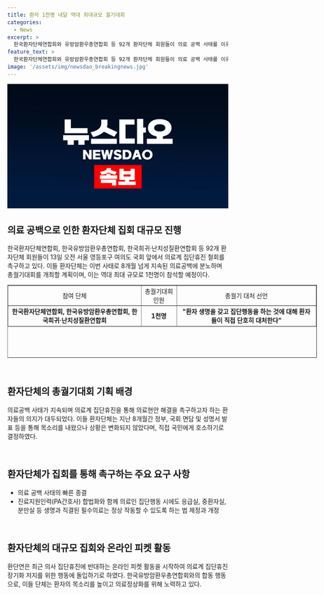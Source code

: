 ```yaml
---
title: 환자 1천명 내달 역대 최대규모 궐기대회
categories:
  - News
excerpt: >
  한국환자단체연합회와 유방암환우총연합회 등 92개 환자단체 회원들이 의료 공백 사태를 이유로 서울 국회 앞에서 집회를 열고 있다. 환자들은 분노와 참담함을 넘어마며 집단행동을 결의했으며, 다음 달 4일에는 최대 규모의 의사 집단휴진 철회 및 재발방지법 제정 촉구 환자 총궐기대회를 계획 중이다. 환자단체는 의료계의 집단 휴진에 대한 실망과 분노를 표현하며, 환자 생명을 갖고 집단행동에 단호히 대처할 것이라고 밝혔다.
feature_text: >
  한국환자단체연합회와 유방암환우총연합회 등 92개 환자단체 회원들이 의료 공백 사태를 이유로 서울 국회 앞에서 집회를 열고 있다. 환자들은 분노와 참담함을 넘어마며 집단행동을 결의했으며, 다음 달 4일에는 최대 규모의 의사 집단휴진 철회 및 재발방지법 제정 촉구 환자 총궐기대회를 계획 중이다. 환자단체는 의료계의 집단 휴진에 대한 실망과 분노를 표현하며, 환자 생명을 갖고 집단행동에 단호히 대처할 것이라고 밝혔다.
image: '/assets/img/newsdao_breakingnews.jpg'
---
```


<p><img src="/assets/img/newsdao_breakingnews.jpg" alt="firstkoreanews 속보" /></p>

<h2 data-ke-size="size26">의료 공백으로 인한 환자단체 집회 대규모 진행</h2>

<p data-ke-size="size16">한국환자단체연합회, 한국유방암환우총연합회, 한국희귀·난치성질환연합회 등 92개 환자단체 회원들이 13일 오전 서울 영등포구 여의도 국회 앞에서 의료계 집단휴진 철회를 촉구하고 있다. 이들 환자단체는 이번 사태로 8개월 넘게 지속된 의료공백에 분노하며 총궐기대회를 개최할 계획이며, 이는 역대 최대 규모로 1천명이 참석할 예정이다.</p>

<table style="width: 706px; height: 166px;" border="1">
<tbody>
<tr>
<td style="text-align: center; height: 17px;">참여 단체</td>
<td style="text-align: center; height: 17px;">총궐기대회 인원</td>
<td style="text-align: center; height: 17px;">총궐기 대처 선언</td>
</tr>
<tr>
<td style="text-align: center; height: 17px;"><b>한국환자단체연합회, 한국유방암환우총연합회, 한국희귀·난치성질환연합회</b></td>
<td style="text-align: center; height: 17px;"><b>1천명</b></td>
<td style="text-align: center; height: 17px;"><b>"환자 생명을 갖고 집단행동을 하는 것에 대해 환자들이 직접 단호히 대처한다" </b></td>
</tr>
</tbody>
</table>

<p data-ke-size="size16">&nbsp;</p>

<h2 data-ke-size="size26">환자단체의 총궐기대회 기획 배경</h2>

<p data-ke-size="size16">의료공백 사태가 지속되며 의료계 집단휴진을 통해 의료현안 해결을 촉구하고자 하는 환자들의 의지가 대두되었다. 이들 환자단체는 지난 8개월간 정부, 국회 면담 및 성명서 발표 등을 통해 목소리를 내왔으나 상황은 변화되지 않았다며, 직접 국민에게 호소하기로 결정하였다.</p>

<p data-ke-size="size16">&nbsp;</p>

<h2 data-ke-size="size26">환자단체가 집회를 통해 촉구하는 주요 요구 사항</h2>

<ul>
<li>의료 공백 사태의 빠른 종결</li>
<li>진료지원인력(PA간호사) 합법화와 함께 의료인 집단행동 시에도 응급실, 중환자실, 분만실 등 생명과 직결된 필수의료는 정상 작동할 수 있도록 하는 법 제정과 개정</li>
</ul>

<p data-ke-size="size16">&nbsp;</p>

<h2 data-ke-size="size26">환자단체의 대규모 집회와 온라인 피켓 활동</h2>

<p data-ke-size="size16">환단연은 최근 의사 집단휴진에 반대하는 온라인 피켓 활동을 시작하여 의료계 집단휴진 장기화 저지를 위한 행동에 돌입하기로 하였다. 한국유방암환우총연합회와의 합동 행동으로, 이들 단체는 환자의 목소리를 높이고 의료정상화를 위해 노력하고 있다.</p>

<h2 data-ke-size="size26">&nbsp;</h2>

<p data-ke-size="size16"></p>

